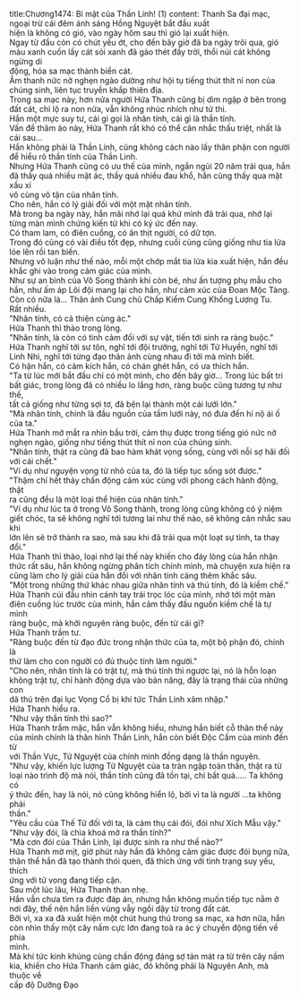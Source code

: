 title:Chương1474: Bí mật của Thần Linh! (1)
content:
Thanh Sa đại mạc, ngoại trừ cái đêm ánh sáng Hồng Nguyệt bắt đầu xuất<br>hiện là không có gió, vào ngày hôm sau thì gió lại xuất hiện.<br>Ngay từ đầu còn có chút yếu ớt, cho đến bây giờ đã ba ngày trôi qua, gió<br>màu xanh cuốn lấy cát sỏi xanh đã gào thét đầy trời, thổi núi cát không ngừng di<br>động, hóa sa mạc thành biển cát.<br>Âm thanh nức nở nghẹn ngào dường như hội tụ tiếng thút thít nỉ non của<br>chúng sinh, liên tục truyền khắp thiên địa.<br>Trong sa mạc này, hơn nửa người Hứa Thanh cũng bị dìm ngập ở bên trong<br>đất cát, chỉ lộ ra non nửa, vẫn không nhúc nhích như tử thi.<br>Hắn một mực suy tư, cái gì gọi là nhân tính, cái gì là thần tính.<br>Vấn đề thâm ảo này, Hứa Thanh rất khó có thể cân nhắc thấu triệt, nhất là<br>cái sau...<br>Hắn không phải là Thần Linh, cũng không cách nào lấy thân phận con người<br>để hiểu rõ thần tính của Thần Linh.<br>Nhưng Hứa Thanh cũng có ưu thế của mình, ngắn ngủi 20 năm trải qua, hắn<br>đã thấy quá nhiều mặt ác, thấy quá nhiều đau khổ, hắn cũng thấy qua mặt xấu xí<br>vô cùng vô tận của nhân tính.<br>Cho nên, hắn có lý giải đối với một mặt nhân tính.<br>Mà trong ba ngày này, hắn mãi nhớ lại quá khứ mình đã trải qua, nhớ lại<br>từng màn mình chứng kiến từ khi có ký ức đến nay.<br>Có tham lam, có điên cuồng, có ăn thịt người, có dữ tợn.<br>Trong đó cũng có vài điều tốt đẹp, nhưng cuối cùng cũng giống như tia lửa<br>lóe lên rồi tan biến.<br>Nhưng vô luận như thế nào, mỗi một chớp mắt tia lửa kia xuất hiện, hắn đều<br>khắc ghi vào trong cảm giác của mình.<br>Như sự an bình của Vô Song thành khi còn bé, như ấn tượng phụ mẫu cho<br>hắn, như ấm áp Lôi đội mang lại cho hắn, như cảm xúc của Đoan Mộc Tàng.<br>Còn có nữa là... Thân ảnh Cung chủ Chấp Kiếm Cung Khổng Lượng Tu.<br>Rất nhiều.<br>"Nhân tính, có cả thiện cùng ác."<br>Hứa Thanh thì thào trong lòng.<br>"Nhân tính, là còn có tình cảm đối với sự vật, tiến tới sinh ra ràng buộc."<br>Hứa Thanh nghĩ tới sư tôn, nghĩ tới đội trưởng, nghĩ tới Tử Huyền, nghĩ tới<br>Linh Nhi, nghĩ tới từng đạo thân ảnh cùng nhau đi tới mà mình biết.<br>Có hận hắn, có cảm kích hắn, có chán ghét hắn, có ưa thích hắn.<br>"Ta từ lúc mới bắt đầu chỉ có một mình, cho đến bây giờ... Trong lúc bất tri<br>bất giác, trong lòng đã có nhiều lo lắng hơn, ràng buộc cũng tương tự như thế,<br>tất cả giống như từng sợi tơ, đã bện lại thành một cái lưới lớn."<br>"Mà nhân tính, chính là đầu nguồn của tấm lưới này, nó đưa đến hỉ nộ ái ố<br>của ta."<br>Hứa Thanh mở mắt ra nhìn bầu trời, cảm thụ được trong tiếng gió nức nở<br>nghẹn ngào, giống như tiếng thút thít nỉ non của chúng sinh.<br>"Nhân tính, thật ra cũng đã bao hàm khát vọng sống, cùng với nỗi sợ hãi đối<br>với cái chết."<br>"Ví dụ như nguyện vọng từ nhỏ của ta, đó là tiếp tục sống sót được."<br>"Thậm chí hết thảy chấn động cảm xúc cùng với phong cách hành động, thật<br>ra cũng đều là một loại thể hiện của nhân tính."<br>"Ví dụ như lúc ta ở trong Vô Song thành, trong lòng cũng không có ý niệm<br>giết chóc, ta sẽ không nghĩ tới tương lai như thế nào, sẽ không cân nhắc sau khi<br>lớn lên sẽ trở thành ra sao, mà sau khi đã trải qua một loạt sự tình, ta thay đổi."<br>Hứa Thanh thì thào, loại nhớ lại thế này khiến cho đáy lòng của hắn nhận<br>thức rất sâu, hắn không ngừng phân tích chính mình, mà chuyện xưa hiện ra<br>cũng làm cho lý giải của hắn đối với nhân tính càng thêm khắc sâu.<br>"Một trong những thứ khác nhau giữa nhân tính và thú tính, đó là kiềm chế."<br>Hứa Thanh cúi đầu nhìn cánh tay trái trọc lóc của mình, nhớ tới một màn<br>điên cuồng lúc trước của mình, hắn cảm thấy đầu nguồn kiềm chế là tự mình<br>ràng buộc, mà khởi nguyên ràng buộc, đến từ cái gì?<br>Hứa Thanh trầm tư.<br>"Ràng buộc đến từ đạo đức trong nhận thức của ta, một bộ phận đó, chính là<br>thứ làm cho con người có đủ thuộc tính làm người."<br>"Cho nên, nhân tính là có trật tự, mà thú tính thì ngược lại, nó là hỗn loạn<br>không trật tự, chỉ hành động dựa vào bản năng, đây là trạng thái của những con<br>dã thú trên đại lục Vọng Cổ bị khí tức Thần Linh xâm nhập."<br>Hứa Thanh hiểu ra.<br>"Như vậy thần tính thì sao?"<br>Hứa Thanh trầm mặc, hắn vẫn không hiểu, nhưng hắn biết cỗ thân thể này<br>của mình chính là thân hình Thần Linh, hắn còn biết Độc Cấm của mình đến từ<br>với Thần Vực, Tử Nguyệt của chính mình đồng dạng là thần nguyên.<br>"Như vậy, khiến lực lượng Tử Nguyệt của ta tràn ngập toàn thân, thật ra từ<br>loại nào trình độ mà nói, thần tính cũng đã tồn tại, chỉ bất quá..... Ta không có<br>ý thức đến, hay là nói, nó cũng không hiển lộ, bởi vì ta là người …ta không phải<br>thần."<br>"Yêu cầu của Thế Tử đối với ta, là cảm thụ cái đói, đói như Xích Mẫu vậy."<br>"Như vậy đói, là chìa khoá mở ra thần tính?"<br>"Mà cơn đói của Thần Linh, lại được sinh ra như thế nào?"<br>Hứa Thanh mờ mịt, giờ phút này hắn đã không cảm giác được đói bụng nữa,<br>thân thể hắn đã tạo thành thói quen, đã thích ứng với tình trạng suy yếu, thích<br>ứng với tử vong đang tiếp cận.<br>Sau một lúc lâu, Hứa Thanh than nhẹ.<br>Hắn vẫn chưa tìm ra được đáp án, nhưng hắn không muốn tiếp tục nằm ở<br>nơi đây, thế nên hắn liền vùng vẫy ngồi dậy từ trong đất cát.<br>Bởi vì, xa xa đã xuất hiện một chút hung thú trong sa mạc, xa hơn nữa, hắn<br>còn nhìn thấy một cây nấm cực lớn đang toả ra ác ý chuyển động tiến về phía<br>mình.<br>Mà khí tức kinh khủng cùng chấn động đáng sợ tản mát ra từ trên cây nấm<br>kia, khiến cho Hứa Thanh cảm giác, đó không phải là Nguyên Anh, mà thuộc về<br>cấp độ Dưỡng Đạo